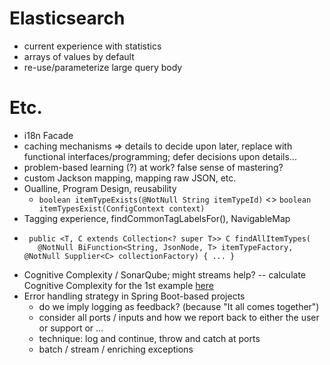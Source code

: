 # Elasticsearch

 * current experience with statistics
 * arrays of values by default
 * re-use/parameterize large query body

# Etc.

 * i18n Facade
 * caching mechanisms => details to decide upon later, replace with functional interfaces/programming; defer decisions upon details...
 * problem-based learning (?) at work? false sense of mastering?
 * custom Jackson mapping, mapping raw JSON, etc.
 * Oualline, Program Design, reusability
   * `boolean itemTypeExists(@NotNull String itemTypeId)` <> `boolean itemTypesExist(ConfigContext context)`
 * Tagging experience, findCommonTagLabelsFor(), NavigableMap
 * ```@NotNull
    public <T, C extends Collection<? super T>> C findAllItemTypes(
      @NotNull BiFunction<String, JsonNode, T> itemTypeFactory, @NotNull Supplier<C> collectionFactory) { ... }
   ```
 * Cognitive Complexity / SonarQube; might streams help? -- calculate Cognitive Complexity for the 1st example [here](https://developer.ibm.com/articles/j-java-streams-1-brian-goetz/)
 * Error handling strategy in Spring Boot-based projects
   * do we imply logging as feedback? (because "It all comes together")
   * consider all ports / inputs and how we report back to either the user or support or ...
   * technique: log and continue, throw and catch at ports
   * batch / stream / enriching exceptions
